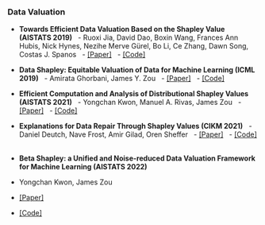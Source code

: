 ### Data Valuation

- **Towards Efficient Data Valuation Based on the Shapley Value (AISTATS 2019)**
  - Ruoxi Jia, David Dao, Boxin Wang, Frances Ann Hubis, Nick Hynes, Nezihe Merve Gürel, Bo Li, Ce Zhang, Dawn Song, Costas J. Spanos
  - [[Paper]]( )
  - [[Code]]( )

- **Data Shapley: Equitable Valuation of Data for Machine Learning (ICML 2019)**
  - Amirata Ghorbani, James Y. Zou
  - [[Paper]]( )
  - [[Code]]( )

- **Efficient Computation and Analysis of Distributional Shapley Values (AISTATS 2021)**
  - Yongchan Kwon, Manuel A. Rivas, James Zou
  - [[Paper]]( )
  - [[Code]]( )

- **Explanations for Data Repair Through Shapley Values (CIKM 2021)**
  - Daniel Deutch, Nave Frost, Amir Gilad, Oren Sheffer
  - [[Paper]]( )
  - [[Code]]( )
 
 - **Beta Shapley: a Unified and Noise-reduced Data Valuation Framework for Machine Learning (AISTATS 2022)**
  - Yongchan Kwon, James Zou
  - [[Paper]]( )
  - [[Code]]( )
